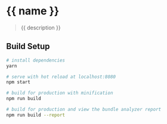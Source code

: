 {{ name }}
==========
> {{ description }}

Build Setup
-----------

```bash
# install dependencies
yarn

# serve with hot reload at localhost:8080
npm start

# build for production with minification
npm run build

# build for production and view the bundle analyzer report
npm run build --report
```

